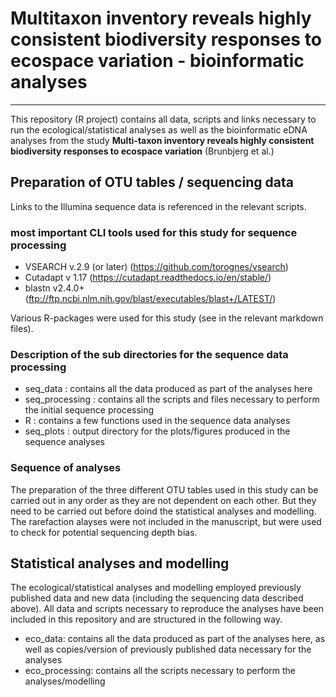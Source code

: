 # Multitaxon inventory reveals highly consistent biodiversity responses to ecospace variation - bioinformatic analyses  
___

This repository (R project) contains all data, scripts and links necessary to run the ecological/statistical analyses as well as the bioinformatic eDNA analyses from the study  **Multi-taxon inventory reveals highly consistent biodiversity responses to ecospace variation**  (Brunbjerg et al.)  

## Preparation of OTU tables / sequencing data
Links to the Illumina sequence data is referenced in the relevant scripts.  

### most important CLI tools used for this study for sequence processing   

 * VSEARCH v.2.9 (or later) (https://github.com/torognes/vsearch) 
 * Cutadapt v 1.17 (https://cutadapt.readthedocs.io/en/stable/)  
 * blastn v2.4.0+ (ftp://ftp.ncbi.nlm.nih.gov/blast/executables/blast+/LATEST/) 
 
Various R-packages were used for this study (see in the relevant markdown files).  

### Description of the sub directories for the sequence data processing  

 * seq_data : contains all the data produced as part of the analyses here  
 * seq_processing : contains all the scripts and files necessary to perform the initial sequence processing  
 * R : contains a few functions used in the sequence data analyses  
 * seq_plots : output directory for the plots/figures produced in the sequence analyses

### Sequence of analyses
The preparation of the three different OTU tables used in this study can be carried out in any order as they are not dependent on each other. But they need to be carried out before doind the statistical analyses and modelling.  
The rarefaction alayses were not included in the manuscript, but were used to check for potential sequencing depth bias.  

## Statistical analyses and modelling  
The ecological/statistical analyses and modelling employed previously published data and new data (including the sequencing data described above). All data and scripts necessary to reproduce the analyses have been included in this repository and are structured in the following way.
  * eco_data: contains all the data produced as part of the analyses here, as well as copies/version of previously published data necessary for the analyses  
  * eco_processing: contains all the scripts necessary to perform the analyses/modelling  